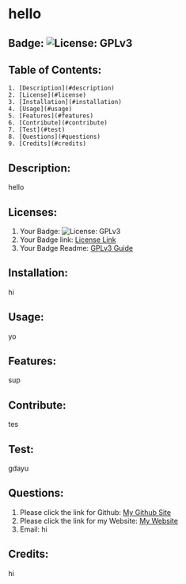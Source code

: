 # hello
  ## Badge: ![License: GPLv3](https://img.shields.io/badge/License-GPLv3-blue.svg)
  ## Table of Contents:
    1. [Description](#description)
    2. [License](#license)
    3. [Installation](#installation)
    4. [Usage](#usage)
    5. [Features](#features)
    6. [Contribute](#contribute)
    7. [Test](#test)
    8. [Questions](#questions)
    9. [Credits](#credits)
  ## Description:
  hello
  ## Licenses:
  1. Your Badge: ![License: GPLv3](https://img.shields.io/badge/License-GPLv3-blue.svg)
  2. Your Badge link: <a href = "https://opensource.org/licenses/GPL-3.0">License Link</a>
  3. Your Badge Readme: <a href = "https://github.com/TheFox/GPLv3.mdl">GPLv3 Guide</a>
  ## Installation:
  hi
  ## Usage:
  yo
  ## Features:
  sup
  ## Contribute:
  tes
  ## Test:
  gdayu
  ## Questions:
  1. Please click the link for Github: <a href = "https://github.com/hello">My Github Site</a>
  2. Please click the link for my Website: <a href = "hello">My Website</a>
  3. Email: hi 
  ## Credits:
  hi
  